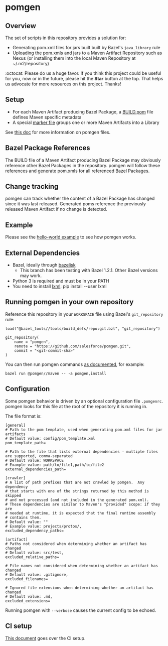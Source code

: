 # pomgen

## Overview

The set of scripts in this repository provides a solution for:
 - Generating pom.xml files for jars built built by Bazel's ```java_library``` rule
 - Uploading the pom.xmls and jars to a Maven Artifact Repository such as Nexus (or installing them into the local Maven Repository at ~/.m2/repository)

:octocat: Please do us a huge favor. If you think this project could be useful for you, now or in the future, please hit the **Star** button at the top. That helps us advocate for more resources on this project. Thanks!

## Setup

 - For each Maven Artifact producing Bazel Package, a [BUILD.pom](examples/hello-world/healthyfoods/fruit-api/MVN-INF/BUILD.pom) file defines Maven specific metadata
 - A special [marker file](examples/hello-world/healthyfoods/MVN-INF/LIBRARY.root) groups one or more Maven Artifacts into a Library

See [this doc](docs/mdfiles.md) for more information on pomgen files.

## Bazel Package References

The BUILD file of a Maven Artifact producing Bazel Package may obviously reference other Bazel Packages in the repository. pomgen will follow these references and generate pom.xmls for all referenced Bazel Packages. 

## Change tracking

pomgen can track whether the content of a Bazel Package has changed since it was last released. Generated poms reference the previously released Maven Artifact if no change is detected.

## Example

Please see the [hello-world example](examples/hello-world/README.md) to see how pomgen works.

## External Dependencies

- Bazel, ideally through [bazelisk](https://github.com/bazelbuild/bazelisk)
    - This branch has been testing with Bazel 1.2.1.  Other Bazel versions may work.
- Python 3 is required and must be in your PATH
- You need to install [lxml](https://lxml.de): pip install --user lxml


## Running pomgen in your own repository

Reference this repository in your `WORKSPACE` file using Bazel's `git_repository` rule:

```
load("@bazel_tools//tools/build_defs/repo:git.bzl", "git_repository")

git_repository(
    name = "pomgen",
    remote = "https://github.com/salesforce/pomgen.git",
    commit = "<git-commit-sha>"
)
```

You can then run pomgen commands [as documented](examples/hello-world/README.md#before-running-pomgen), for example:

```
bazel run @pomgen//maven -- -a pomgen,install
```

## Configuration

Some pomgen behavior is driven by an optional configuration file `.pomgenrc`. pomgen looks for this file at the root of the repository it is running in.

The file format is:

```
[general]
# Path to the pom template, used when generating pom.xml files for jar artifacts
# Default value: config/pom_template.xml
pom_template_path=

# Path to the file that lists external dependencies - multiple files are supported, comma-separated
# Default value: WORKSPACE
# Example value: path/to/file1,path/to/file2
external_dependencies_path=

[crawler]
# A list of path prefixes that are not crawled by pomgen.  Any dependency
# that starts with one of the strings returned by this method is skipped 
# and not processed (and not included in the generated pom.xml).
# These dependencies are similar to Maven's "provided" scope: if they are
# needed at runtime, it is expected that the final runtime assembly
# contains them.
# Default value: ""
# Example value: projects/protos/,
excluded_dependency_paths=

[artifact]
# Paths not considered when determining whether an artifact has changed
# Default value: src/test,
excluded_relative_paths=

# File names not considered when determining whether an artifact has changed
# Default value: .gitignore,
excluded_filenames=

# Ignored file extensions when determining whether an artifact has changed
# Default value: .md,
excluded_extensions=
```

Running pomgen with `--verbose` causes the current config to be echoed.

## CI setup

[This document](docs/ci.md) goes over the CI setup.
